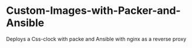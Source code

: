 # Custom-Images-with-Packer-and-Ansible
Deploys a Css-clock with packe and Ansible with nginx as a reverse proxy
